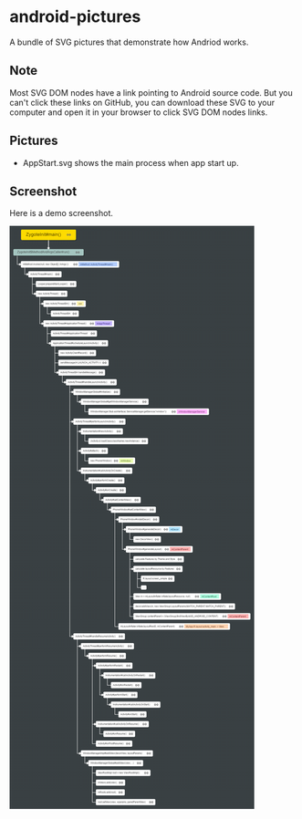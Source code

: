 android-pictures
==========

A bundle of SVG pictures that demonstrate how Andriod works.

Note
--------
Most SVG DOM nodes have a link pointing to Android source code. But you can't click these links on GitHub, you can download these SVG to your computer and open it in your browser to click SVG DOM nodes links.

Pictures
--------
 - AppStart.svg shows the main process when app start up.
   

Screenshot
--------
Here is a demo screenshot.

<img src="https://github.com/iSpring/android-pictures/blob/master/screenshot.png" />
